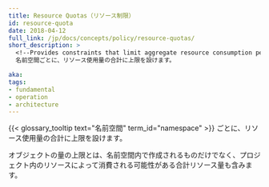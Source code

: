 ```yaml
---
title: Resource Quotas（リソース制限）
id: resource-quota
date: 2018-04-12
full_link: /jp/docs/concepts/policy/resource-quotas/
short_description: >
  <!--Provides constraints that limit aggregate resource consumption per namespace.-->
  名前空間ごとに、リソース使用量の合計に上限を設けます。

aka: 
tags:
- fundamental
- operation
- architecture
---
```

 <!--Provides constraints that limit aggregate resource consumption per {{< glossary_tooltip term_id="namespace" >}}.-->
 {{< glossary_tooltip text="名前空間" term_id="namespace" >}} ごとに、リソース使用量の合計に上限を設けます。

<!--more--> 

<!--
Limits the quantity of objects that can be created in a namespace by type, as well as the total amount of compute resources that may be consumed by resources in that project.
-->
オブジェクトの量の上限とは、名前空間内で作成されるものだけでなく、プロジェクト内のリソースによって消費される可能性がある合計リソース量も含みます。

